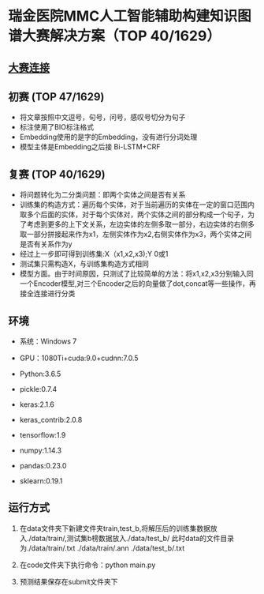 # 瑞金医院MMC人工智能辅助构建知识图谱大赛解决方案（TOP 40/1629）

## [大赛连接](https://tianchi.aliyun.com/competition/entrance/231687/introduction)

## 初赛 (TOP 47/1629)

- 将文章按照中文逗号，句号，问号，感叹号切分为句子
- 标注使用了BIO标注格式
- Embedding使用的是字的Embedding，没有进行分词处理
- 模型主体是Embedding之后接 Bi-LSTM+CRF

## 复赛 (TOP 40/1629)

- 将问题转化为二分类问题：即两个实体之间是否有关系
- 训练集的构造方式：遍历每个实体，对于当前遍历的实体在一定的窗口范围内取多个后面的实体，对于每个实体对，两个实体之间的部分构成一个句子，为了考虑到更多的上下文关系，左边实体的左侧多取一部分，右边实体的右侧多取一部分拼接起来作为x1，左侧实体作为x2,右侧实体作为x3，两个实体之间是否有关系作为y
- 经过上一步即可得到训练集:X（x1,x2,x3);Y 0或1
- 测试集只需构造X，与训练集构造方式相同
- 模型方面。由于时间原因，只测试了比较简单的方法：将x1,x2,x3分别输入同一个Encoder模型,对三个Encoder之后的向量做了dot,concat等一些操作，再接全连接进行分类


## 环境

- 系统：Windows 7

- GPU：1080Ti+cuda:9.0+cudnn:7.0.5

- Python:3.6.5

- pickle:0.7.4

- keras:2.1.6

- keras_contrib:2.0.8

- tensorflow:1.9

- numpy:1.14.3

- pandas:0.23.0

- sklearn:0.19.1

## 运行方式

1. 在data文件夹下新建文件夹train,test_b,将解压后的训练集数据放入./data/train/,测试集b榜数据放入./data/test_b/
此时data的文件目录为./data/train/.txt  ./data/train/.ann  ./data/test_b/.txt

2. 在code文件夹下执行命令：python main.py

3. 预测结果保存在submit文件夹下
